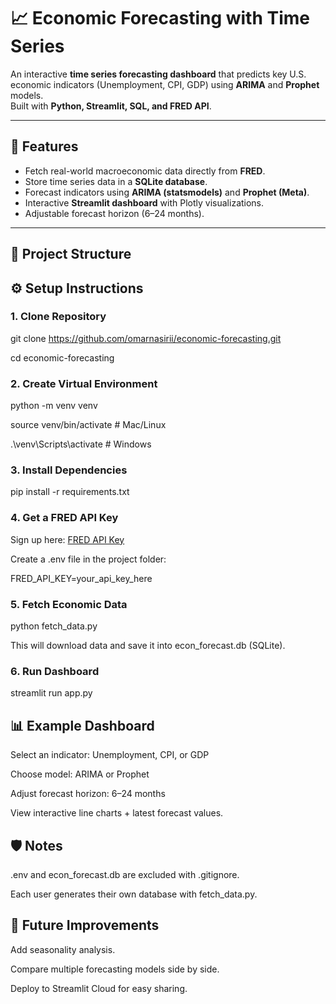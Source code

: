 # 📈 Economic Forecasting with Time Series

An interactive **time series forecasting dashboard** that predicts key U.S. economic indicators (Unemployment, CPI, GDP) using **ARIMA** and **Prophet** models.  
Built with **Python, Streamlit, SQL, and FRED API**.

---

## 🚀 Features
- Fetch real-world macroeconomic data directly from **FRED**.
- Store time series data in a **SQLite database**.
- Forecast indicators using **ARIMA (statsmodels)** and **Prophet (Meta)**.
- Interactive **Streamlit dashboard** with Plotly visualizations.
- Adjustable forecast horizon (6–24 months).

---

## 📂 Project Structure

## ⚙️ Setup Instructions

### 1. Clone Repository
git clone https://github.com/omarnasirii/economic-forecasting.git

cd economic-forecasting

### 2. Create Virtual Environment
python -m venv venv

source venv/bin/activate   # Mac/Linux

.\venv\Scripts\activate    # Windows

### 3. Install Dependencies

pip install -r requirements.txt

### 4. Get a FRED API Key

Sign up here: [FRED API Key](https://fred.stlouisfed.org/docs/api/api_key.html?utm_source=chatgpt.com)

Create a .env file in the project folder:

FRED_API_KEY=your_api_key_here

### 5. Fetch Economic Data
python fetch_data.py

This will download data and save it into econ_forecast.db (SQLite).

### 6. Run Dashboard
streamlit run app.py

## 📊 Example Dashboard

Select an indicator: Unemployment, CPI, or GDP

Choose model: ARIMA or Prophet

Adjust forecast horizon: 6–24 months

View interactive line charts + latest forecast values.

## 🛡️ Notes

.env and econ_forecast.db are excluded with .gitignore.

Each user generates their own database with fetch_data.py.

## 🔮 Future Improvements

Add seasonality analysis.

Compare multiple forecasting models side by side.

Deploy to Streamlit Cloud for easy sharing.
